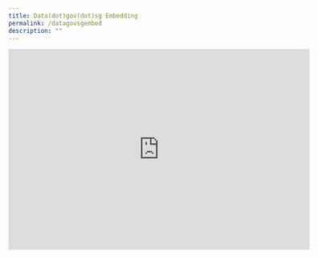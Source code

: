 ```yaml
---
title: Data(dot)gov(dot)sg Embedding
permalink: /datagovsgembed
description: ""
---
```

<iframe width="600" height="400" src="https://data.gov.sg/dataset/domestic-exports-by-area/resource/f5542e9d-58d5-48dc-b8c6-4ba692318b41/view/98954d67-971b-4528-a450-11de26f3695e" frameBorder="0"> </iframe>